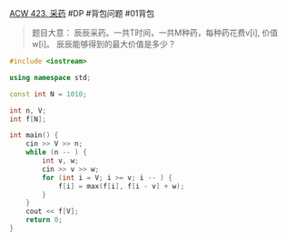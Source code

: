 [ACW 423. 采药](https://www.acwing.com/problem/content/425/)
#DP #背包问题 #01背包 
> 题目大意：
> 	辰辰采药。一共T时间，一共M种药，每种药花费v[i], 价值w[i]。
> 	辰辰能够得到的最大价值是多少？

~~~c++
#include <iostream>

using namespace std; 

const int N = 1010; 

int n, V; 
int f[N];

int main() {
    cin >> V >> n;
    while (n -- ) {
        int v, w;
        cin >> v >> w;
        for (int i = V; i >= v; i -- ) {
            f[i] = max(f[i], f[i - v] + w); 
        }
    }
    cout << f[V];    
    return 0; 
}
~~~